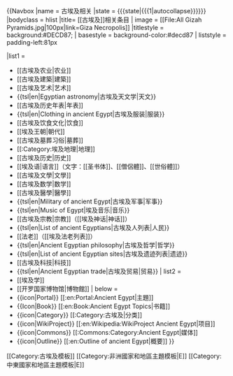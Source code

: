 {{Navbox
|name = 古埃及相关
|state = {{{state|{{{1|autocollapse}}}}}}
|bodyclass = hlist
|title= [[古埃及]]相关条目
| image = [[File:All Gizah Pyramids.jpg|100px|link=Giza Necropolis]]
|titlestyle = background:#DECD87;
| basestyle  = background-color:#decd87
| liststyle = padding-left:81px

|list1 = 
* [[古埃及农业|农业]]
* [[古埃及建築|建築]]
* [[古埃及艺术|艺术]]
* {{tsl|en|Egyptian astronomy|古埃及天文学|天文}}
* [[古埃及历史年表|年表]]
* {{tsl|en|Clothing in ancient Egypt|古埃及服装|服装}}
* [[古埃及饮食文化|饮食]]
* [[埃及王朝|朝代]]
* [[古埃及墓葬习俗|墓葬]]
* [[:Category:埃及地理|地理]]
* [[古埃及历史|历史]]
* [[埃及语|语言]]（文字：[[圣书体]]、[[僧侶體]]、[[世俗體]]）
* [[古埃及文學|文學]]
* [[古埃及数学|数学]]
* [[古埃及醫學|醫學]]
* {{tsl|en|Military of ancient Egypt|古埃及军事|军事}}
* {{tsl|en|Music of Egypt|埃及音乐|音乐}}
* [[古埃及宗教|宗教]]（[[埃及神话|神话]]）
* {{tsl|en|List of ancient Egyptians|古埃及人列表|人民}}
* [[法老]]（[[埃及法老列表]]）
* {{tsl|en|Ancient Egyptian philosophy|古埃及哲学|哲学}}
* {{tsl|en|List of ancient Egyptian sites|古埃及遗迹列表|遗迹}}
* [[古埃及科技|科技]]
* {{tsl|en|Ancient Egyptian trade|古埃及贸易|贸易}}
| list2 = 
* [[埃及学]]
* [[开罗国家博物馆|博物館]]
| below = 
* {{icon|Portal}} [[:en:Portal:Ancient Egypt|主題]]
* {{Icon|Book}} [[:en:Book:Ancient Egypt Topics|书籍]]
* {{icon|Category}} [[:Category:古埃及|分类]]
* {{icon|WikiProject}} [[:en:Wikipedia:WikiProject Ancient Egypt|项目]]
* {{icon|Commons}} [[:Commons:Category:Ancient Egypt|媒体]]
* {{icon|Outline}} [[:en:Outline of ancient Egypt|概要]]
}}<noinclude>

[[Category:古埃及模板]]
[[Category:非洲國家和地區主題模板|E]]
[[Category:中東國家和地區主題模板|E]]

</noinclude>